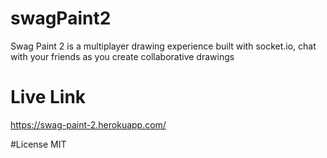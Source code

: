 # swagPaint2
Swag Paint 2 is a multiplayer drawing experience built with socket.io, chat with your friends as you create collaborative drawings

# Live Link
https://swag-paint-2.herokuapp.com/

#License
MIT
